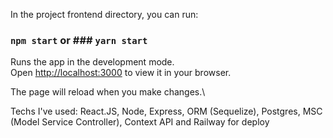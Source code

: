 In the project frontend directory, you can run:

### `npm start` or ### `yarn start`

Runs the app in the development mode.\
Open [http://localhost:3000](http://localhost:3000) to view it in your browser.

The page will reload when you make changes.\

Techs I've used: React.JS, Node, Express, ORM (Sequelize), Postgres, MSC (Model Service Controller), Context API and Railway for deploy
